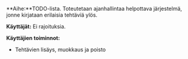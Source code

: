 **Aihe:**TODO-lista. Toteutetaan ajanhallintaa helpottava järjestelmä, jonne kirjataan
erilaisia tehtäviä ylös. 

**Käyttäjät:** Ei rajoituksia.

**Käyttäjien toiminnot:**
- Tehtävien lisäys, muokkaus ja poisto

